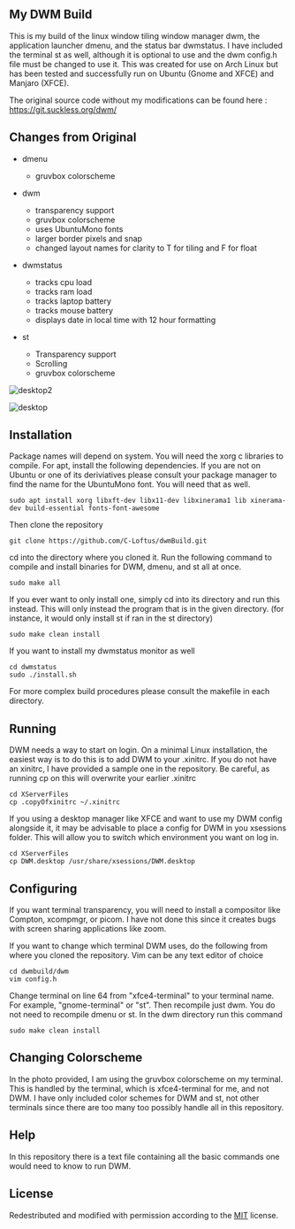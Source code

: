 


## My DWM Build
This is my build of the linux window tiling window manager dwm, the application launcher dmenu, and the status bar dwmstatus. I have included the terminal st as well, although it is optional to use and the dwm config.h file must be changed to use it. This was created for use on Arch Linux but has been tested and successfully run on Ubuntu (Gnome and XFCE) and Manjaro (XFCE).

The original source code without my modifications 
can be found here : https://git.suckless.org/dwm/

## Changes from Original
* dmenu
  * gruvbox colorscheme
* dwm 
  * transparency support
  * gruvbox colorscheme
  * uses UbuntuMono fonts
  * larger border pixels and snap 
  * changed layout names for clarity to T for tiling and F for float
* dwmstatus
  * tracks cpu load
  * tracks ram load
  * tracks laptop battery
  * tracks mouse battery
  * displays date in local time with 12 hour formatting

* st
  * Transparency support
  * Scrolling
  * gruvbox colorscheme


![desktop2](https://user-images.githubusercontent.com/70598503/114765291-fccab200-9d32-11eb-9bea-8861ee2402ee.png)

![desktop](https://user-images.githubusercontent.com/70598503/114767341-81b6cb00-9d35-11eb-8201-cedd3e48986e.png)


## Installation
Package names will depend on system. You will need the xorg c libraries to compile. For apt, install the following dependencies. If you are not on Ubuntu or one of its deriviatives please consult your package manager to find the name for the UbuntuMono font. You will need that as well. 

```
sudo apt install xorg libxft-dev libx11-dev libxinerama1 lib xinerama-dev build-essential fonts-font-awesome
```

Then clone the repository
```
git clone https://github.com/C-Loftus/dwmBuild.git
```
cd into the directory where you cloned it. Run the following command to compile and install binaries for DWM, dmenu, and st all at once.
```
sudo make all
```

If you ever want to only install one, simply cd into its directory and run this instead. This will only instead the program that is in the given directory. (for instance, it would only install st if ran in the st directory)
```
sudo make clean install
```

If you want to install my dwmstatus monitor as well
```
cd dwmstatus
sudo ./install.sh
```
For more complex build procedures please consult the makefile in each directory.

## Running
DWM needs a way to start on login. On a minimal Linux installation, the easiest way is to do this is to add DWM to your .xinitrc. 
If you do not have an xinitrc, I have provided a sample one in the repository. Be careful, as running cp on this will overwrite your earlier .xinitrc
```
cd XServerFiles
cp .copyOfxinitrc ~/.xinitrc
```
If you using a desktop manager like XFCE and want to use my DWM config alongside it, it may be advisable to place a config for DWM in you xsessions folder. This will allow you to switch which environment you want on log in. 

```
cd XServerFiles
cp DWM.desktop /usr/share/xsessions/DWM.desktop
```
## Configuring
If you want terminal transparency, you will need to install a compositor like Compton, xcompmgr, or picom. I have not done this since it creates bugs with screen sharing applications like zoom.

If you want to change which terminal DWM uses, do the following from where you cloned the repository. Vim can be any text editor of choice
```
cd dwmbuild/dwm
vim config.h
```
Change terminal on line 64 from "xfce4-terminal" to your terminal name. For example, "gnome-terminal" or "st". Then recompile just dwm. You do not need to recompile dmenu or st. In the dwm directory run this command
```
sudo make clean install
```

## Changing Colorscheme
In the photo provided, I am using the gruvbox colorscheme on my terminal. This is handled by the terminal, which is xfce4-terminal for me, and not DWM. I have only included color schemes for DWM and st, not other terminals since there are too many too possibly handle all in this repository. 

## Help
In this repository there is a text file containing all the basic commands one would need to know to run DWM. 

## License
Redestributed and modified with permission according to the [MIT](https://choosealicense.com/licenses/mit/) license. 

